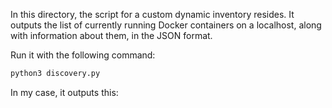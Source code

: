 In this directory, the script for a custom dynamic inventory resides. It outputs the list of currently running Docker containers on a localhost, along with information about them, in the JSON format. 

Run it with the following command:

```bash
python3 discovery.py
```

In my case, it outputs this:

